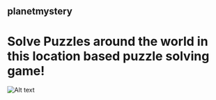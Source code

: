 ## planetmystery
# Solve Puzzles around the world in this location based puzzle solving game!

![Alt text](http:https://ibb.co/S0JWM1Z "Home Screen")

